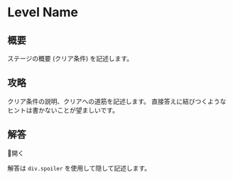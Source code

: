 # Level Name

## 概要

ステージの概要 (クリア条件) を記述します。

## 攻略

クリア条件の説明、クリアへの道筋を記述します。
直接答えに結びつくようなヒントは書かないことが望ましいです。

## 解答

<div class="spoiler-controller">&#xE5CF;開く</div>
<div class="spoiler">

解答は `div.spoiler` を使用して隠して記述します。

</div>
